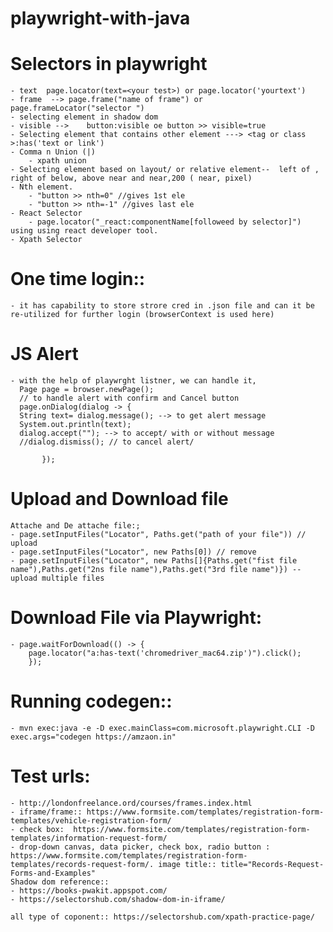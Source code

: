 # playwright-with-java

# Selectors in playwright
    - text  page.locator(text=<your test>) or page.locator('yourtext')
    - frame  --> page.frame("name of frame") or page.frameLocator("selector ")
    - selecting element in shadow dom
    - visible -->	 button:visible oe button >> visible=true
    - Selecting element that contains other element ---> <tag or class >:has('text or link')
    - Comma n Union (|)
        - xpath union
    - Selecting element based on layout/ or relative element--  left of , right of below, above near and near,200 ( near, pixel)
    - Nth element.  
        - "button >> nth=0" //gives 1st ele
        - "button >> nth=-1" //gives last ele
    - React Selector
        - page.locator("_react:componentName[followeed by selector]") using using react developer tool.
    - Xpath Selector

# One time login::
    - it has capability to store strore cred in .json file and can it be re-utilized for further login (browserContext is used here)

# JS Alert
    - with the help of playwrght listner, we can handle it,
      Page page = browser.newPage();
      // to handle alert with confirm and Cancel button
      page.onDialog(dialog -> {
      String text= dialog.message(); --> to get alert message
      System.out.println(text);
      dialog.accept(""); --> to accept/ with or without message
      //dialog.dismiss(); // to cancel alert/
    
           });

# Upload and Download file
    Attache and De attache file:;
    - page.setInputFiles("Locator", Paths.get("path of your file")) // upload
    - page.setInputFiles("Locator", new Paths[0]) // remove
    - page.setInputFiles("Locator", new Paths[]{Paths.get("fist file name"),Paths.get("2ns file name"),Paths.get("3rd file name")}) -- upload multiple files

# Download File via Playwright:
    - page.waitForDownload(() -> {
        page.locator("a:has-text('chromedriver_mac64.zip')").click();
        });

# Running codegen::
    - mvn exec:java -e -D exec.mainClass=com.microsoft.playwright.CLI -D exec.args="codegen https://amzaon.in"

# Test urls:
    - http://londonfreelance.ord/courses/frames.index.html
    - iframe/frame:: https://www.formsite.com/templates/registration-form-templates/vehicle-registration-form/
    - check box:  https://www.formsite.com/templates/registration-form-templates/information-request-form/
    - drop-down canvas, data picker, check box, radio button :  https://www.formsite.com/templates/registration-form-templates/records-request-form/. image title:: title="Records-Request-Forms-and-Examples"
    Shadow dom reference::
    - https://books-pwakit.appspot.com/
    - https://selectorshub.com/shadow-dom-in-iframe/

    all type of coponent:: https://selectorshub.com/xpath-practice-page/